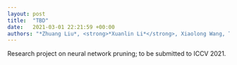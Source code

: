 ```yaml
---
layout: post
title:  "TBD"
date:   2021-03-01 22:21:59 +00:00
authors: "*Zhuang Liu*, <strong>*Xuanlin Li*</strong>, Xiaolong Wang, Trevor Darrell"
---
```

Research project on neural network pruning; to be submitted to ICCV 2021.